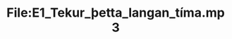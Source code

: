 ---
title: File:E1_Tekur_þetta_langan_tíma.mp3
recording of: Tekur þetta langan tíma?
reading speed: slow
speaker: E
license: CC0
---